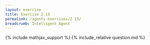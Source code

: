 ```yaml
---
layout: exercise
title: Exercise 2.13
permalink: /agents-exercises/2-13/
breadcrumb: Intelligent Agent
---
```


{% include mathjax_support %}
{% include_relative question.md %}
